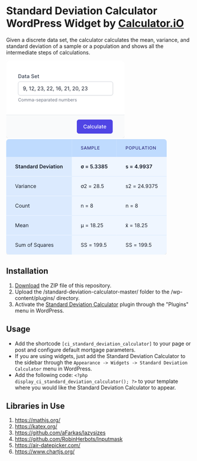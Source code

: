# Standard Deviation Calculator WordPress Widget by [Calculator.iO](https://www.calculator.io/ "Calculator.iO Homepage")

Given a discrete data set, the calculator calculates the mean, variance, and standard deviation of a sample or a population and shows all the intermediate steps of calculations.

![Standard Deviation Calculator Input Form](/assets/images/screenshot-1.png "Standard Deviation Calculator Input Form")
![Standard Deviation Calculator Calculation Results](/assets/images/screenshot-2.png "Standard Deviation Calculator Calculation Results")

## Installation

1. [Download](https://github.com/pub-calculator-io/age-calculator/archive/refs/heads/master.zip) the ZIP file of this repository.
2. Upload the /standard-deviation-calculator-master/ folder to the /wp-content/plugins/ directory.
3. Activate the [Standard Deviation Calculator](https://www.calculator.io/standard-deviation-calculator/ "Standard Deviation Calculator Homepage") plugin through the "Plugins" menu in WordPress.

## Usage
* Add the shortcode `[ci_standard_deviation_calculator]` to your page or post and configure default mortgage parameters.
* If you are using widgets, just add the Standard Deviation Calculator to the sidebar through the `Appearance -> Widgets -> Standard Deviation Calculator` menu in WordPress.
* Add the following code: `<?php display_ci_standard_deviation_calculator(); ?>` to your template where you would like the Standard Deviation Calculator to appear.

## Libraries in Use
1. https://mathjs.org/
2. https://katex.org/
3. https://github.com/aFarkas/lazysizes
4. https://github.com/RobinHerbots/Inputmask
5. https://air-datepicker.com/
6. https://www.chartjs.org/
